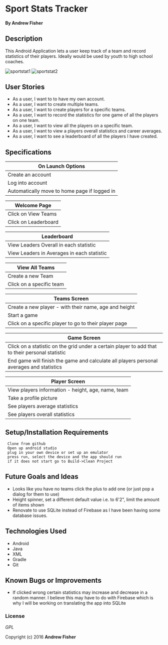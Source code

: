 # Sport Stats Tracker


#### By **Andrew Fisher**

## Description
This Android Application lets a user keep track of a team and record statistics of their players. Ideally would be used by youth to high school coaches.

![sportstat1](https://cloud.githubusercontent.com/assets/17396138/25404513/262ce078-29b5-11e7-8670-1e1e564650ac.jpg)
![sportstat2](https://cloud.githubusercontent.com/assets/17396138/25404514/26345d26-29b5-11e7-82bd-d0c87984f9e6.jpg)

## User Stories
* As a user, I want to to have my own account.
* As a user, I want to create multiple teams.
* As a user, I want to create players for a specific teams.
* As a user, I want to record the statistics for one game of all the players on one team.
* As a user, I want to view all the players on a specific team.
* As a user, I want to view a players overall statistics and career averages.
* As a user, I want to see a leaderboard of all the players I have created.


## Specifications

|On Launch Options               |
|------------------------- |
| Create an account|
| Log into account|
| Automatically move to home page if logged in|


|Welcome Page          |
|------------------------- |
| Click on View Teams|
| Click on Leaderboard|


|Leaderboard    |
|------------------------- |
| View Leaders Overall in each statistic|
| View Leaders in Averages in each statistic|

|View All Teams    |
|------------------------- |
| Create a new Team|
| Click on a specific team|

|Teams Screen   |
|------------------------- |
| Create a new player - with their name, age and height|
| Start a game|
| Click on a specific player to go to their player page|

|Game Screen   |
|------------------------- |
| Click on a statistic on the grid under a certain player to add that to their personal statistic|
| End game will finish the game and calculate all players personal averages and statistics|

|Player Screen   |
|------------------------- |
| View players information - height, age, name, team|
| Take a profile picture|
| See players average statistics|
| See players overall statistics|

## Setup/Installation Requirements

```
 Clone from github
 Open up android studio
 plug in your own device or set up an emulator
 press run, select the device and the app should run
 if it does not start go to Build->Clean Project
```


## Future Goals and Ideas
 * Looks like you have no teams click the plus to add one (or just pop a dialog for them to use)
 * Height spinner, set a different default value i.e. to 6'2", limit the amount of items shown
 * Renovate to use SQLite instead of Firebase as I have been having some database issues.

## Technologies Used

* Android
* Java
* XML
* Gradle
* Git


## Known Bugs or Improvements
* If clicked wrong certain statistics may increase and decrease in a random manner. I believe this may have to do with Firebase which is why I will be working on translating the app into SQLite

### License

*GPL*

Copyright (c) 2016 **Andrew Fisher**
